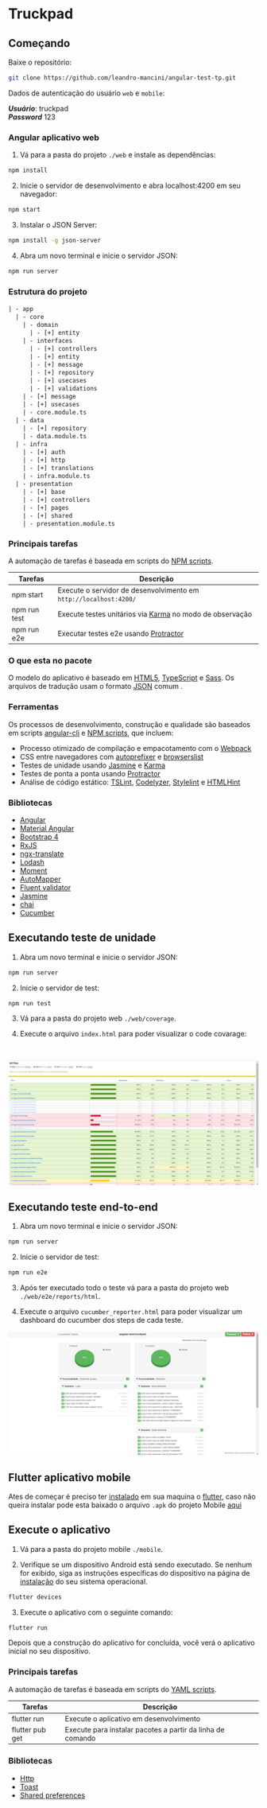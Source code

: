 # Truckpad

## Começando

Baixe o repositório:

```bash
git clone https://github.com/leandro-mancini/angular-test-tp.git
```

Dados de autenticação do usuário `web` e `mobile`:

***Usuário***: truckpad
<br>
***Password*** 123

### Angular aplicativo web

1. Vá para a pasta do projeto `./web` e instale as dependências:

```bash
npm install
```

2. Inicie o servidor de desenvolvimento e abra localhost:4200 em seu navegador:

```bash
npm start
```

3. Instalar o JSON Server:

```bash
npm install -g json-server
```

4. Abra um novo terminal e inicie o servidor JSON:

```bash
npm run server
```

### Estrutura do projeto

````
| - app
  | - core
    | - domain
      | - [+] entity
    | - interfaces
      | - [+] controllers
      | - [+] entity
      | - [+] message
      | - [+] repository
      | - [+] usecases
      | - [+] validations
    | - [+] message
    | - [+] usecases
    | - core.module.ts
  | - data
    | - [+] repository
    | - data.module.ts
  | - infra
    | - [+] auth
    | - [+] http
    | - [+] translations
    | - infra.module.ts
  | - presentation
    | - [+] base
    | - [+] controllers
    | - [+] pages
    | - [+] shared
    | - presentation.module.ts
````

### Principais tarefas

A automação de tarefas é baseada em scripts do [NPM scripts](https://docs.npmjs.com/misc/scripts).

Tarefas                       | Descrição
------------------------------|---------------------------------------------------------------------------------------
npm start                     | Execute o servidor de desenvolvimento em `http://localhost:4200/`
npm run test                      | Execute testes unitários via [Karma](https://karma-runner.github.io) no modo de observação
npm run e2e                   | Executar testes e2e usando [Protractor](http://www.protractortest.org)

### O que esta no pacote

O modelo do aplicativo é baseado em [HTML5](http://whatwg.org/html), [TypeScript](http://www.typescriptlang.org) e [Sass](http://sass-lang.com). 
Os arquivos de tradução usam o formato [JSON](http://www.json.org) comum .

### Ferramentas

Os processos de desenvolvimento, construção e qualidade são baseados em scripts [angular-cli](https://github.com/angular/angular-cli) e [NPM scripts](https://docs.npmjs.com/misc/scripts), que incluem:

- Processo otimizado de compilação e empacotamento com o [Webpack](https://webpack.github.io)
- CSS entre navegadores com [autoprefixer](https://github.com/postcss/autoprefixer) e [browserslist](https://github.com/ai/browserslist)
- Testes de unidade usando [Jasmine](http://jasmine.github.io) e [Karma](https://karma-runner.github.io)
- Testes de ponta a ponta usando [Protractor](https://github.com/angular/protractor)
- Análise de código estático: [TSLint](https://github.com/palantir/tslint), [Codelyzer](https://github.com/mgechev/codelyzer), [Stylelint](http://stylelint.io) e [HTMLHint](http://htmlhint.com/)

### Bibliotecas

- [Angular](https://angular.io)
- [Material Angular](https://material.angular.io)
- [Bootstrap 4](https://getbootstrap.com)
- [RxJS](http://reactivex.io/rxjs)
- [ngx-translate](https://github.com/ngx-translate/core)
- [Lodash](https://lodash.com)
- [Moment](https://momentjs.com)
- [AutoMapper](https://github.com/loedeman/AutoMapper)
- [Fluent validator](https://github.com/markusbohl/fluent-ts-validator)
- [Jasmine](https://jasmine.github.io)
- [chai](https://www.chaijs.com)
- [Cucumber](https://cucumber.io)

## Executando teste de unidade

1. Abra um novo terminal e inicie o servidor JSON:

```bash
npm run server
```

2. Inicie o servidor de test:

```bash
npm run test
```

3. Vá para a pasta do projeto web `./web/coverage`.

4. Execute o arquivo `index.html` para poder visualizar o code covarage:

<br>

![N|Solid](print-test.png)

## Executando teste end-to-end

1. Abra um novo terminal e inicie o servidor JSON:

```bash
npm run server
```

2. Inicie o servidor de test:

```bash
npm run e2e
```

3. Após ter executado todo o teste vá para a pasta do projeto web `./web/e2e/reports/html`.

4. Execute o arquivo `cucumber_reporter.html` para poder visualizar um dashboard do cucumber dos steps de cada teste.

![N|Solid](print-test-end-to-end.png)

## Flutter aplicativo mobile

Ates de começar é preciso ter [instalado](https://flutter.dev/docs/get-started/install) em sua maquina o [flutter](https://flutter.dev), caso não queira instalar pode esta baixado o arquivo `.apk` do projeto Mobile [aqui](app-truckpad.apk)

## Execute o aplicativo

1. Vá para a pasta do projeto mobile `./mobile`.

2. Verifique se um dispositivo Android está sendo executado. Se nenhum for exibido, siga as instruções específicas do dispositivo na página de [instalação](https://flutter.dev/docs/get-started/install) do seu sistema operacional.

```bash
flutter devices
```

3. Execute o aplicativo com o seguinte comando:

```bash
flutter run
```

Depois que a construção do aplicativo for concluída, você verá o aplicativo inicial no seu dispositivo.

### Principais tarefas

A automação de tarefas é baseada em scripts do [YAML scripts](https://dart.dev/guides/packages).

Tarefas                       | Descrição
------------------------------|---------------------------------------------------------------------------------------
flutter run                   | Execute o aplicativo em desenvolvimento
flutter pub get               | Execute para instalar pacotes a partir da linha de comando

### Bibliotecas

- [Http](https://github.com/dart-lang/http)
- [Toast](https://github.com/appdev/FlutterToast)
- [Shared preferences](https://github.com/flutter/plugins/tree/master/packages/shared_preferences)

